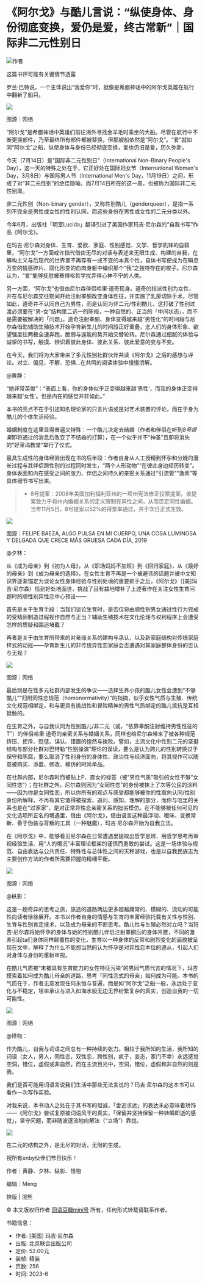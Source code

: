 # 《阿尔戈》与酷儿言说：“纵使身体、身份彻底变换，爱仍是爱，终古常新”｜国际非二元性别日

![作者](https://img3.doubanio.com/icon/u137058415-3.jpg)

这篇书评可能有关键情节透露

罗兰·巴特说，一个主体说出“我爱你”时，就像是希腊神话中的阿尔戈英雄在航行中翻新了船只。

![](https://img1.doubanio.com/view/thing_review/l/public/p9163539.webp)

图源｜网络

“阿尔戈”是希腊神话中英雄们前往海外寻找金羊毛时乘坐的大船。尽管在航行中不断更换部件，乃至最终所有部件都被替换，但那艘船依然是“阿尔戈”。“爱”就如同“阿尔戈”之船，纵使身体与身份已经彻底变换，爱也仍旧是爱，历久弥新。

今天（7月14日）是“国际非二元性别日”（International Non-Binary People's Day），这一天的特殊之处在于，它正好处在国际妇女节（International Women's Day，3月8日）与国际男人节（International Men's Day，11月19日）之间，形成了对“非二元性别”的绝佳隐喻。而7月14日所在的这一周，也被称为国际非二元性别周。

非二元性别（Non-binary gender），又称性别酷儿（genderqueer），是指一系列不完全是男性或女性的性别认同，而这些身份在男性或女性的二元分类以外。

今年6月，出版社「明室Lucida」翻译引进了美国作家玛吉·尼尔森的“自我书写”作品《阿尔戈》。

在玛吉·尼尔森对身体、生育、爱欲、家庭、性别感觉、文学、哲学机锋的自叙里，“阿尔戈”一方面或许指代借由无尽的对话与表述来无限生成、构建的自我，在解构主义与后现代的世界里不再存有一成不变的本真个性，自体书写便成为在瞬息万变的情感碎片、腐化形变的血肉身躯中编织那个“我”之独特存在的梭子。尼尔森认为，“爱”能够抚慰被赛博格哲学扰弄得心神不宁的人类。

另一方面，“阿尔戈”也借由尼尔森伴侣哈里·道奇现身。道奇的指派性别为女性，并在与尼尔森交往期间开始注射睾酮改变身体性征，并实施了乳房切除手术，尽管如此，道奇并不认同自己为男性，而是认同为非二元/性别酷儿，这打破了性别过渡必须要在“男-女”结构里二选一的陈规，一种自然的、正当的「中间状态」，而不是需要被解决的「问题」。道奇注射睾酮、身体变得越来越“男性化”的时间段与尼尔森借助辅助生殖技术开始孕育新生儿的时间段正好重叠，恋人们的身体形象、欲望强度往两极全速奔跑，脆弱与逞能的势开始交替轮转。尼尔森通过细腻的体验与诚挚的书写，触摸、辨识着彼此身体、彼此关系、彼此爱意的变与不变。

在今天，我们将为大家带来了多元性别社群伙伴共读《阿尔戈》之后的感想与评论。对立、偏见、不解、恐惧…在共鸣的阅读体验中慢慢消解。

@黄静：

“她非常英俊”：“表面上看，你的身体似乎正变得越来越‘男性’，而我的身体正变得越来越‘女性’。但是内在的感觉并非如此。”

本书的亮点不在于引述知名理论家的只言片语或是对艺术装置的评论，而在于身为酷儿的个体生活经验。

婚姻制度在这里显得普遍又特殊：一个酷儿决定去结婚（作者和伴侣在听到*8号提案*即将通过的消息后改变了不结婚的打算），在一个似乎并不“神圣”且即将消失的“好莱坞教堂“举行了仪式。

最具生成性的身体经验出现在书的后半段：作者自身从人工授精到怀孕和分娩的漫长过程与其伴侣跨性别的过程同时发生，“两个人形动物”“在彼此身边经历转变”。身体表面和内在感受之间的张力、伴侣之间持久的亲密关系通过“引流管”“激素”等具体细节书写出来。

> * 8号提案：2008年美国加利福利亚州的一项州宪法修正投票提案。该提案致力于将州内婚姻关系的定义限制在异性之间，从而否定同性婚姻。当年11月5日，8号提案以52%的得票率通过，并于次日正式生效。

![](https://img1.doubanio.com/view/thing_review/l/public/p9163549.webp)

图源｜FELIPE BAEZA, ALGO PULSA EN MI CUERPO, UNA COSA LUMINOSA Y DELGADA QUE CRECE MÁS GRUESA CADA DÍA, 2019

@夕林：

从《成为母亲》到《初为人母》，从《职场妈妈不加班》到《回归家庭》，从《最好的母亲》到《成为母亲的选择》，在女性生育不再是一个被避讳的话题并被中文知识界逐渐锚定为谈论女性身体经验与性别处境的重要抓手之后，《阿尔戈》（[美]玛吉·尼尔森）恰到好处地面世，挑战了且有益地增补了上述著作在关注女性生育问题时的顺性别异性恋中心预设——

首先是关于生育手段：当我们谈论生育时，是否仅将由顺性别男女通过性行为完成的受精卵制造过程视作自然与正当？辅助生殖技术在文化伦理与权利程序上会遭受怎样的质疑和围追堵截？

再者是关于由生育所带来的对亲缘关系的建构与承认，以及新家庭结构对传统家庭样式的动摇——孕育新生儿的非传统异性恋家庭会否遭遇对其家庭整体身份的否认与无视？

![](https://img2.doubanio.com/view/thing_review/l/public/p9163551.webp)

图源｜网络

最后则是在性多元社群内部发生的争议——选择生养小孩的酷儿女性会遭到“不够酷儿”“归附同性恋规范（homonormativity）”的指摘，似乎女性气质与生殖、传统文化规范相绑定，和与更具有挑战性和冒险精神的男性气质绑定的酷儿抵抗是互相抵触的。

在生育之外，与自我认同为性别酷儿/非二元（或，“依靠睾酮注射维持男性性征的T”）的伴侣哈里·道奇的亲密关系与婚姻关系，同样也给尼尔森带来了被各种规范挤压、拒斥、贬低、误认、错置的惶然与挫败。譬如，主流文化中性别二元的坚挺结构与部分社群对巴特勒“性别操演”理论的误读，要么是认为跨儿的性别转换过于保守和陈腐，要么取消了性别身份的身体性、政治性与经济面向，将其视作可以随意被购买、添置、修改、模仿的时尚单品。

在社群内部，尼尔森时而被贴上P、直女的标签（被“男性气质”吸引的女性不够“女同性恋”）；在社群之外，尼尔森则因为“女同性恋”的身份被抹上了次等公民的涂料——因为你是女同性恋，所以你所有的观点与感受都能够被你的性取向认同/性别身份所解释，不再有其它值得被探索、追问、感知、理解的部分，而你与哈里的关系也是在“过家家”，是对正常异性恋亲密关系的拙劣模仿。在不能够被任何可见的文化选项所正名的境遇里，借由《阿尔戈》，借由语言这种最浮动、暧昧、变换常新、善于伪装与背叛的工具（一种魅魔），玛吉·尼尔森开始为自我立法。

在《阿尔戈》中，能够看见尼尔森在日常遭遇里提取出哲学思辨、用哲学思考再审视经验生活、用“人的境况”丰富理论框架的谨慎而勇敢的尝试。这是一场体验与规范、自由表达与公共责任、特殊性与总体性之间的天秤游戏，也是以自我民族志为主要创作方法的作者所需要把握的精细平衡。

![](https://img9.doubanio.com/view/thing_review/l/public/p9163555.webp)

图源｜网络

@枞影：

这是一趟奇异的思考之旅，旅途的道路两边更多超越庸常的、模糊的、流动的可能性向读者徐徐展开。本书以作者自身的情感与生育的丰富经验托载有关性与性别、生育与性别肯定技术，以及成为母亲的不断思考。酷儿性与生殖必然对立吗？当玛吉·尼尔森将她怀孕的身体与她的性别酷儿伴侣注射睾酮后的身体并置，不同的激素引起ta们身体同样颠覆性的变化，生育以一种身体的反常和剧烈变化的面貌被呈现在文中，解释了为什么不能想当然的认为怀孕是对异性恋本位的遵从，引起人们对身体与身份的重新审视。

在酷儿气质被“未被具有生育能力的女性特征污染”的男同气质代言的情况下，玛吉摸索着如何成为酷儿母亲的道路，思考「同性恋式的母亲」如何成为可能。本书的气质在于，作者无意发现任何永恒与普遍，而是如“阿尔戈”之船一般，永远处于变化与不稳定，坦率承认与进入如海水般无边无界纷繁复杂的真实，创造自我的一切可能性。

![](https://img9.doubanio.com/view/thing_review/l/public/p9163556.webp)

图源｜网络

@怪物：

作为酷儿，自我与词语之间总有一种持续的张力。相较于我所知的生活，我所知的词语（女人，男人，同性恋，双性恋，跨性别，疯子，变态，家门不幸）永远感觉空洞，错位，虚假或非自然，而在主流目光中，空洞，错位，虚假和非自然的则是我。

我们是否可能用词语言说我们生活中那些无法言说的？玛吉·尼尔森的这本书可以看作一次写作实验。

对我来说，本书动人之处在于其书写的坦诚，「舍近求远」的表达未必意味着矫饰——《阿尔戈》尝试复原被词语风干的真实，「保留并坚持保留一种转瞬即逝的感觉」，坚守问题，而非随波逐流地向解法（“立场”）靠拢。

![](https://img3.doubanio.com/view/thing_review/l/public/p9163557.webp)

在二元的结构之外，是无尽的对话，无限的生成。

祝所有enby伙伴们节日快乐！

作者｜黄静、夕林、枞影、怪物

编辑｜Meng

排版 | 浣熊

© 本文版权归作者  [同语豆瓣mini号](https://www.douban.com/people/137058415/)  所有，任何形式转载请联系作者。

书籍信息：

- 作者: [美国] 玛吉·尼尔森
- 出版: 北京联合出版公司
- 定价: 52.00元
- 装帧: 精装
- 页数: 256
- 时间: 2023-6
<!-- tcd_original_link https://m.douban.com/book/review/15295609/ -->
